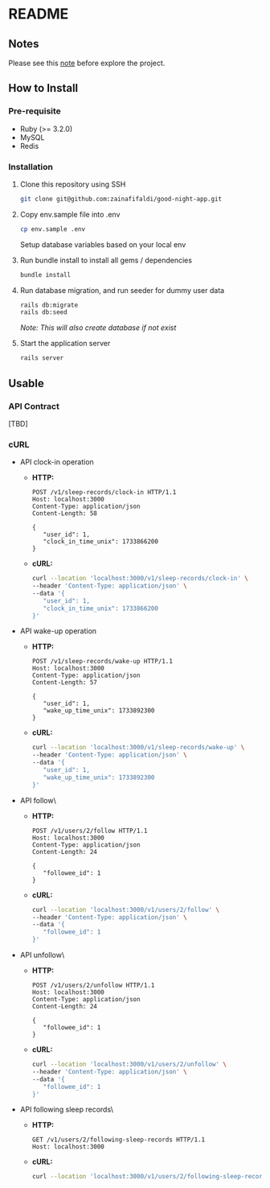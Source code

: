 # README

## Notes

Please see this [note](https://github.com/zainafifaldi/good-night-app/blob/main/notes.md) before explore the project.

## How to Install

### Pre-requisite
- Ruby (>= 3.2.0)
- MySQL
- Redis

### Installation
1. Clone this repository using SSH
   ```bash
   git clone git@github.com:zainafifaldi/good-night-app.git
   ```

2. Copy env.sample file into .env
   ```bash
   cp env.sample .env
   ```
   Setup database variables based on your local env

3. Run bundle install to install all gems / dependencies
   ```bash
   bundle install
   ```

4. Run database migration, and run seeder for dummy user data
   ```bash
   rails db:migrate
   rails db:seed
   ```
   *Note: This will also create database if not exist*

5. Start the application server
   ```bash
   rails server
   ```

## Usable

### API Contract

[TBD]

### cURL

- API clock-in operation
   - **HTTP:**
      ```http
      POST /v1/sleep-records/clock-in HTTP/1.1
      Host: localhost:3000
      Content-Type: application/json
      Content-Length: 58

      {
         "user_id": 1,
         "clock_in_time_unix": 1733866200
      }
      ```
   - **cURL:**
      ```bash
      curl --location 'localhost:3000/v1/sleep-records/clock-in' \
      --header 'Content-Type: application/json' \
      --data '{
         "user_id": 1,
         "clock_in_time_unix": 1733866200
      }'
      ```

- API wake-up operation
   - **HTTP:**
      ```http
      POST /v1/sleep-records/wake-up HTTP/1.1
      Host: localhost:3000
      Content-Type: application/json
      Content-Length: 57

      {
         "user_id": 1,
         "wake_up_time_unix": 1733892300
      }
      ```
   - **cURL:**
      ```bash
      curl --location 'localhost:3000/v1/sleep-records/wake-up' \
      --header 'Content-Type: application/json' \
      --data '{
         "user_id": 1,
         "wake_up_time_unix": 1733892300
      }'
      ```

- API follow\
   - **HTTP:**
      ```http
      POST /v1/users/2/follow HTTP/1.1
      Host: localhost:3000
      Content-Type: application/json
      Content-Length: 24

      {
         "followee_id": 1
      }
      ```
   - **cURL:**
      ```bash
      curl --location 'localhost:3000/v1/users/2/follow' \
      --header 'Content-Type: application/json' \
      --data '{
         "followee_id": 1
      }'
      ```

- API unfollow\
   - **HTTP:**
      ```http
      POST /v1/users/2/unfollow HTTP/1.1
      Host: localhost:3000
      Content-Type: application/json
      Content-Length: 24

      {
         "followee_id": 1
      }
      ```
   - **cURL:**
      ```bash
      curl --location 'localhost:3000/v1/users/2/unfollow' \
      --header 'Content-Type: application/json' \
      --data '{
         "followee_id": 1
      }'
      ```

- API following sleep records\
   - **HTTP:**
      ```http
      GET /v1/users/2/following-sleep-records HTTP/1.1
      Host: localhost:3000
      ```
   - **cURL:**
      ```bash
      curl --location 'localhost:3000/v1/users/2/following-sleep-records'
      ```
